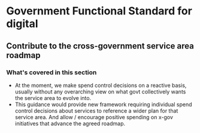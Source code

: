 # Government Functional Standard for digital

## Contribute to the cross-government service area roadmap

### What's covered in this section

- At the moment, we make spend control decisions on a reactive basis, usually without any overarching view on what govt collectively wants the service area to evolve into.
- This guidance would provide new framework requiring individual spend control decisions about services to reference a wider plan for that service area. And allow / encourage positive spending on x-gov initiatives that advance the agreed roadmap.

